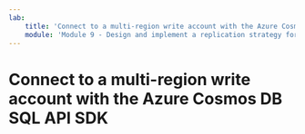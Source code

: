 ```yaml
---
lab:
    title: 'Connect to a multi-region write account with the Azure Cosmos DB SQL API SDK'
    module: 'Module 9 - Design and implement a replication strategy for Azure Cosmos DB SQL API'
---
```


# Connect to a multi-region write account with the Azure Cosmos DB SQL API SDK
